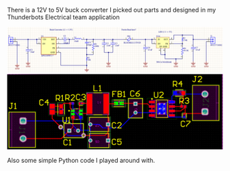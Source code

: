There is a 12V to 5V buck converter I picked out parts and designed in my Thunderbots Electrical team application

![Assembled Turret](./assets/img/thunderbotsSchematic.png)
![Assembled Turret](./assets/img/thunderbotsAltium.png)

Also some simple Python code I played around with.